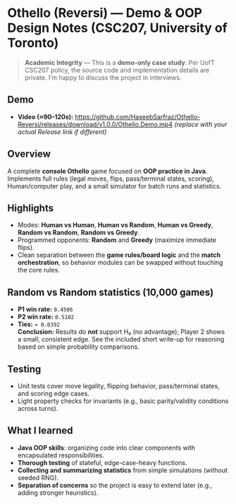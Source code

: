 # Othello (Reversi) — Demo & OOP Design Notes (CSC207, University of Toronto)

> **Academic Integrity** — This is a **demo-only case study**. Per UofT CSC207 policy, the source code and implementation details are private. I’m happy to discuss the project in interviews.

## Demo
- **Video (≈90–120s):** https://github.com/HaseebSarfraz/Othello-Reversi/releases/download/v1.0.0/Othello.Demo.mp4
  _(replace with your actual Release link if different)_

## Overview
A complete **console Othello** game focused on **OOP practice in Java**. Implements full rules (legal moves, flips, pass/terminal states, scoring), Human/computer play, and a small simulator for batch runs and statistics.

## Highlights
- Modes: **Human vs Human**, **Human vs Random**, **Human vs Greedy**, **Random vs Random**, **Random vs Greedy**.
- Programmed opponents: **Random** and **Greedy** (maximize immediate flips).
- Clean separation between the **game rules/board logic** and the **match orchestration**, so behavior modules can be swapped without touching the core rules.

## Random vs Random statistics (10,000 games)
- **P1 win rate:** `0.4506`  
- **P2 win rate:** `0.5102`  
- **Ties:** `≈ 0.0392`  
**Conclusion:** Results do **not** support H₀ (no advantage); Player 2 shows a small, consistent edge. See the included short write-up for reasoning based on simple probability comparisons.

## Testing
- Unit tests cover move legality, flipping behavior, pass/terminal states, and scoring edge cases.
- Light property checks for invariants (e.g., basic parity/validity conditions across turns).

## What I learned
- **Java OOP skills**: organizing code into clear components with encapsulated responsibilities.
- **Thorough testing** of stateful, edge-case-heavy functions.
- **Collecting and summarizing statistics** from simple simulations (without seeded RNG).
- **Separation of concerns** so the project is easy to extend later (e.g., adding stronger heuristics).
